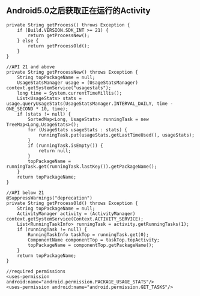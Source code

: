## Android5.0之后获取正在运行的Activity ##

	private String getProcess() throws Exception {
	    if (Build.VERSION.SDK_INT >= 21) {
	        return getProcessNew();
	    } else {
	        return getProcessOld();
	    }
	}

	//API 21 and above
	private String getProcessNew() throws Exception {
	    String topPackageName = null;
	    UsageStatsManager usage = (UsageStatsManager) context.getSystemService("usagestats");
	    long time = System.currentTimeMillis();
	    List<UsageStats> stats = usage.queryUsageStats(UsageStatsManager.INTERVAL_DAILY, time - ONE_SECOND * 10, time);
	    if (stats != null) {
	        SortedMap<Long, UsageStats> runningTask = new TreeMap<Long,UsageStats>();
	        for (UsageStats usageStats : stats) {
	            runningTask.put(usageStats.getLastTimeUsed(), usageStats);
	        }
	        if (runningTask.isEmpty()) {
	            return null;
	        }
	        topPackageName =  runningTask.get(runningTask.lastKey()).getPackageName();
	    }
	    return topPackageName;
	}

	//API below 21
	@SuppressWarnings("deprecation")
	private String getProcessOld() throws Exception {
	    String topPackageName = null;
	    ActivityManager activity = (ActivityManager) context.getSystemService(Context.ACTIVITY_SERVICE);
	    List<RunningTaskInfo> runningTask = activity.getRunningTasks(1);
	    if (runningTask != null) {
	        RunningTaskInfo taskTop = runningTask.get(0);
	        ComponentName componentTop = taskTop.topActivity;
	        topPackageName = componentTop.getPackageName();
	    }
	    return topPackageName;
	}

	//required permissions
	<uses-permission android:name="android.permission.PACKAGE_USAGE_STATS"/>
	<uses-permission android:name="android.permission.GET_TASKS"/>